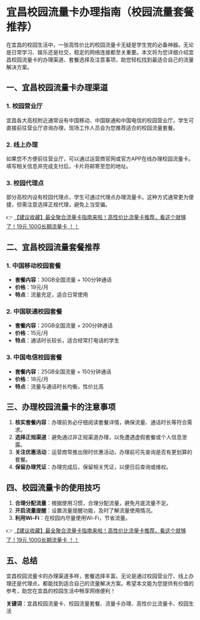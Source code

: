 # 宜昌校园流量卡办理指南（校园流量套餐推荐）

在宜昌的校园生活中，一张高性价比的校园流量卡无疑是学生党的必备神器。无论是日常学习、娱乐还是社交，稳定的网络连接都至关重要。本文将为您详细介绍宜昌校园流量卡的办理渠道、套餐选择及注意事项，助您轻松找到最适合自己的流量解决方案。

## 一、宜昌校园流量卡办理渠道

### 1. 校园营业厅
宜昌各大高校附近通常设有中国移动、中国联通和中国电信的校园营业厅。学生可直接前往营业厅咨询办理，现场工作人员会为您推荐适合的校园流量套餐。

### 2. 线上办理
如果您不方便前往营业厅，可以通过运营商官网或官方APP在线办理校园流量卡。填写相关信息并完成支付后，卡片将邮寄至您的地址。

### 3. 校园代理点
部分高校内设有校园代理点，学生可通过代理点办理流量卡。这种方式通常更为便捷，但需注意选择正规代理，避免上当受骗。

👉 [【建议收藏】最全聚合流量卡指南来啦！高性价比流量卡推荐，看这个就够了！19元 100G长期流量卡 ！！](https://bit.ly/Liuliangka)

## 二、宜昌校园流量套餐推荐

### 1. 中国移动校园套餐
- **套餐内容**：30GB全国流量 + 100分钟通话
- **价格**：19元/月
- **特点**：流量充足，适合日常使用

### 2. 中国联通校园套餐
- **套餐内容**：20GB全国流量 + 200分钟通话
- **价格**：15元/月
- **特点**：通话时长较长，适合经常打电话的学生

### 3. 中国电信校园套餐
- **套餐内容**：25GB全国流量 + 150分钟通话
- **价格**：18元/月
- **特点**：流量与通话时长均衡，性价比高

## 三、办理校园流量卡的注意事项

1. **核实套餐内容**：办理前务必仔细阅读套餐详情，确保流量、通话时长等符合需求。
2. **选择正规渠道**：避免通过非正规渠道办理，以免遭遇虚假套餐或个人信息泄露。
3. **关注优惠活动**：运营商常推出限时优惠活动，办理前可先查询是否有更划算的套餐。
4. **保留办理凭证**：办理完成后，保留相关凭证，以便日后查询或维权。

## 四、校园流量卡的使用技巧

1. **合理分配流量**：根据使用习惯，合理分配流量，避免月底流量不足。
2. **开启流量提醒**：设置流量提醒功能，及时了解流量使用情况。
3. **利用Wi-Fi**：在校园内尽量使用Wi-Fi，节省流量。

👉 [【建议收藏】最全聚合流量卡指南来啦！高性价比流量卡推荐，看这个就够了！19元 100G长期流量卡 ！！](https://bit.ly/Liuliangka)

## 五、总结

宜昌校园流量卡的办理渠道多样，套餐选择丰富。无论是通过校园营业厅、线上办理还是代理点，都能找到适合自己的流量解决方案。希望本文能为您提供有价值的参考，助您在宜昌的校园生活中畅享网络便利！

**关键词**：宜昌校园流量卡、校园流量套餐、流量卡办理、高性价比流量卡、校园生活
